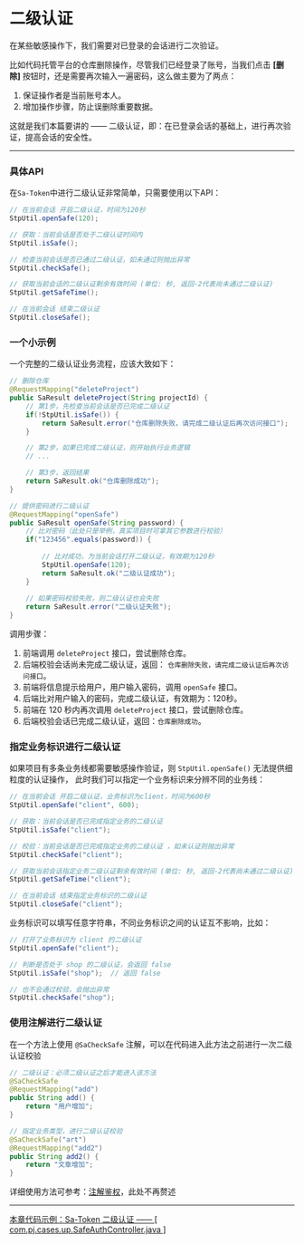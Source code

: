 # 二级认证

在某些敏感操作下，我们需要对已登录的会话进行二次验证。

比如代码托管平台的仓库删除操作，尽管我们已经登录了账号，当我们点击 **[删除]** 按钮时，还是需要再次输入一遍密码，这么做主要为了两点：

1. 保证操作者是当前账号本人。
2. 增加操作步骤，防止误删除重要数据。

这就是我们本篇要讲的 —— 二级认证，即：在已登录会话的基础上，进行再次验证，提高会话的安全性。


--- 

### 具体API

在`Sa-Token`中进行二级认证非常简单，只需要使用以下API：

``` java
// 在当前会话 开启二级认证，时间为120秒
StpUtil.openSafe(120); 

// 获取：当前会话是否处于二级认证时间内
StpUtil.isSafe(); 

// 检查当前会话是否已通过二级认证，如未通过则抛出异常
StpUtil.checkSafe(); 

// 获取当前会话的二级认证剩余有效时间 (单位: 秒, 返回-2代表尚未通过二级认证)
StpUtil.getSafeTime(); 

// 在当前会话 结束二级认证
StpUtil.closeSafe(); 
```


### 一个小示例

一个完整的二级认证业务流程，应该大致如下：
``` java
// 删除仓库
@RequestMapping("deleteProject")
public SaResult deleteProject(String projectId) {
	// 第1步，先检查当前会话是否已完成二级认证 
	if(!StpUtil.isSafe()) {
		return SaResult.error("仓库删除失败，请完成二级认证后再次访问接口");
	}

	// 第2步，如果已完成二级认证，则开始执行业务逻辑
	// ... 

	// 第3步，返回结果 
	return SaResult.ok("仓库删除成功"); 
}

// 提供密码进行二级认证 
@RequestMapping("openSafe")
public SaResult openSafe(String password) {
	// 比对密码（此处只是举例，真实项目时可拿其它参数进行校验）
	if("123456".equals(password)) {
		
		// 比对成功，为当前会话打开二级认证，有效期为120秒 
		StpUtil.openSafe(120);
		return SaResult.ok("二级认证成功");
	}
	
	// 如果密码校验失败，则二级认证也会失败
	return SaResult.error("二级认证失败"); 
}
```

调用步骤：
1. 前端调用 `deleteProject` 接口，尝试删除仓库。
2. 后端校验会话尚未完成二级认证，返回： `仓库删除失败，请完成二级认证后再次访问接口`。
3. 前端将信息提示给用户，用户输入密码，调用 `openSafe` 接口。
4. 后端比对用户输入的密码，完成二级认证，有效期为：120秒。
5. 前端在 120 秒内再次调用 `deleteProject` 接口，尝试删除仓库。
6. 后端校验会话已完成二级认证，返回：`仓库删除成功`。


### 指定业务标识进行二级认证

如果项目有多条业务线都需要敏感操作验证，则 `StpUtil.openSafe()` 无法提供细粒度的认证操作，
此时我们可以指定一个业务标识来分辨不同的业务线：

``` java
// 在当前会话 开启二级认证，业务标识为client，时间为600秒
StpUtil.openSafe("client", 600); 

// 获取：当前会话是否已完成指定业务的二级认证 
StpUtil.isSafe("client"); 

// 校验：当前会话是否已完成指定业务的二级认证 ，如未认证则抛出异常
StpUtil.checkSafe("client"); 

// 获取当前会话指定业务二级认证剩余有效时间 (单位: 秒, 返回-2代表尚未通过二级认证)
StpUtil.getSafeTime("client"); 

// 在当前会话 结束指定业务标识的二级认证
StpUtil.closeSafe("client"); 
```

业务标识可以填写任意字符串，不同业务标识之间的认证互不影响，比如：
``` java
// 打开了业务标识为 client 的二级认证 
StpUtil.openSafe("client"); 

// 判断是否处于 shop 的二级认证，会返回 false 
StpUtil.isSafe("shop");  // 返回 false 

// 也不会通过校验，会抛出异常 
StpUtil.checkSafe("shop"); 
```



### 使用注解进行二级认证
在一个方法上使用 `@SaCheckSafe` 注解，可以在代码进入此方法之前进行一次二级认证校验
``` java
// 二级认证：必须二级认证之后才能进入该方法 
@SaCheckSafe      
@RequestMapping("add")
public String add() {
    return "用户增加";
}

// 指定业务类型，进行二级认证校验
@SaCheckSafe("art")
@RequestMapping("add2")
public String add2() {
    return "文章增加";
}
```

详细使用方法可参考：[注解鉴权](/use/at-check)，此处不再赘述



---

<a class="case-btn" href="https://gitee.com/dromara/sa-token/blob/master/sa-token-demo/sa-token-demo-case/src/main/java/com/pj/cases/up/SafeAuthController.java"
	target="_blank">
	本章代码示例：Sa-Token 二级认证 —— [ com.pj.cases.up.SafeAuthController.java ]
</a>